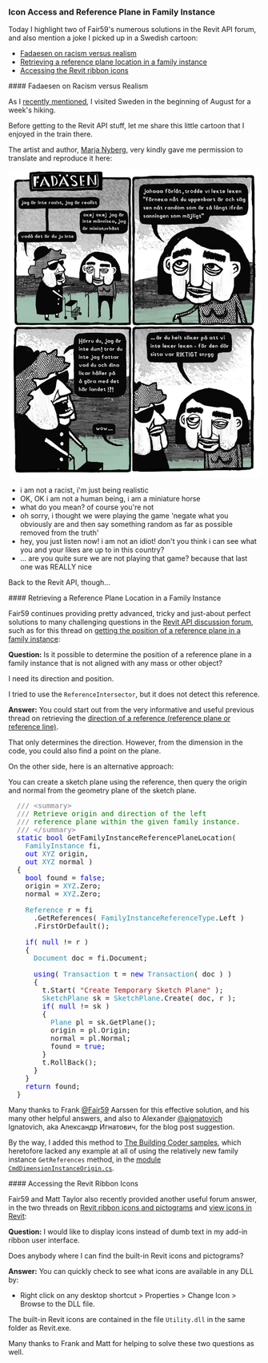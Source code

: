 <head>
<meta http-equiv="Content-Type" content="text/html; charset=utf-8">
<link rel="stylesheet" type="text/css" href="bc.css">
<!--
<script src="run_prettify.js" type="text/javascript"></script>
<script src="https://google-code-prettify.googlecode.com/svn/loader/run_prettify.js" type="text/javascript"></script>
-->
</head>

<!---

- [Get position referenceplane in familyinstance](https://forums.autodesk.com/t5/revit-api-forum/get-position-referenceplane-in-familyinstance/m-p/8243347)

- revit ribbon icons
  https://forums.autodesk.com/t5/revit-api-forum/revit-ribbon-icons-pictograms/m-p/8126270
  It looks like @FAIR59 worked it out:
  https://forums.autodesk.com/t5/revit-api-forum/view-icons-in-revit/m-p/7156748
  You can quickly check to see what icons are in a dll by:
  Right-click on a desktop shortcut > Properties > Change Icon > Browse to a file.  

- Fadaesen on Racism
  /a/doc/revit/tbc/git/a/img/2018-08-14_marja_nyberg_fadaesen.jpg

@AutodeskRevit icon access and determining a reference plane location in a family instance in the #revitapi #bim #dynamobim @AutodeskForge #ForgeDevCon http://bit.ly/refplaneininstance

Today I highlight two of Fair59's numerous solutions in the Revit API forum, and also mention a joke I picked up in a Swedish cartoon
&ndash; Fadaesen on racism versus realism
&ndash; Retrieving a reference plane location in a family instance
&ndash; Accessing the Revit ribbon icons...

--->

### Icon Access and Reference Plane in Family Instance

Today I highlight two of Fair59's numerous solutions in the Revit API forum, and also mention a joke I picked up in a Swedish cartoon:

- [Fadaesen on racism versus realism](#2) 
- [Retrieving a reference plane location in a family instance](#3) 
- [Accessing the Revit ribbon icons](#4) 


####<a name="2"></a> Fadaesen on Racism versus Realism

As I [recently mentioned](http://thebuildingcoder.typepad.com/blog/2018/08/revit-20191-cefsharp-forge-accelerator-in-rome.html),
I visited Sweden in the beginning of August for a week's hiking.

Before getting to the Revit API stuff, let me share this little cartoon that I enjoyed in the train there.

The artist and author, [Marja Nyberg](http://www.marjaproductions.se), very kindly gave me permission to translate and reproduce it here:

<center>
<img src="img/2018-08-14_marja_nyberg_fadaesen.jpg" alt="Fadaesen on racism" width="598"/>
</center>

- i am not a racist, i'm just being realistic
- OK, OK i am not a human being, i am a miniature horse
- what do you mean? of course you're not
- oh sorry, i thought we were playing the game 'negate what you obviously are and then say something random as far as possible removed from the truth'
- hey, you just listen now! i am not an idiot! don't you think i can see what you and your likes are up to in this country?
- ... are you quite sure we are not playing that game? because that last one was REALLY nice

Back to the Revit API, though...


####<a name="3"></a> Retrieving a Reference Plane Location in a Family Instance

Fair59 continues providing pretty advanced, tricky and just-about perfect solutions to many challenging questions in 
the [Revit API discussion forum](http://forums.autodesk.com/t5/revit-api-forum/bd-p/160),
such as for this thread
on [getting the position of a reference plane in a family instance](https://forums.autodesk.com/t5/revit-api-forum/get-position-referenceplane-in-familyinstance/m-p/8243347):

**Question:** Is it possible to determine the position of a reference plane in a family instance that is not aligned with any mass or other object?

I need its direction and position.

I tried to use the `ReferenceIntersector`, but it does not detect this reference.

**Answer:** You could start out from the very informative and useful previous thread on retrieving
the [direction of a reference (reference plane or reference line)](https://forums.autodesk.com/t5/revit-api-forum/direction-of-reference-reference-plane-or-reference-line/m-p/7074163).

That only determines the direction.
However, from the dimension in the code, you could also find a point on the plane.

On the other side, here is an alternative approach:

You can create a sketch plane using the reference, then query the origin and normal from the geometry plane of the sketch plane.

<pre class="code">
&nbsp;&nbsp;<span style="color:gray;">///</span><span style="color:green;">&nbsp;</span><span style="color:gray;">&lt;</span><span style="color:gray;">summary</span><span style="color:gray;">&gt;</span>
&nbsp;&nbsp;<span style="color:gray;">///</span><span style="color:green;">&nbsp;Retrieve&nbsp;origin&nbsp;and&nbsp;direction&nbsp;of&nbsp;the&nbsp;left</span>
&nbsp;&nbsp;<span style="color:gray;">///</span><span style="color:green;">&nbsp;reference&nbsp;plane&nbsp;within&nbsp;the&nbsp;given&nbsp;family&nbsp;instance.</span>
&nbsp;&nbsp;<span style="color:gray;">///</span><span style="color:green;">&nbsp;</span><span style="color:gray;">&lt;/</span><span style="color:gray;">summary</span><span style="color:gray;">&gt;</span>
&nbsp;&nbsp;<span style="color:blue;">static</span>&nbsp;<span style="color:blue;">bool</span>&nbsp;GetFamilyInstanceReferencePlaneLocation(
&nbsp;&nbsp;&nbsp;&nbsp;<span style="color:#2b91af;">FamilyInstance</span>&nbsp;fi,
&nbsp;&nbsp;&nbsp;&nbsp;<span style="color:blue;">out</span>&nbsp;<span style="color:#2b91af;">XYZ</span>&nbsp;origin,
&nbsp;&nbsp;&nbsp;&nbsp;<span style="color:blue;">out</span>&nbsp;<span style="color:#2b91af;">XYZ</span>&nbsp;normal&nbsp;)
&nbsp;&nbsp;{
&nbsp;&nbsp;&nbsp;&nbsp;<span style="color:blue;">bool</span>&nbsp;found&nbsp;=&nbsp;<span style="color:blue;">false</span>;
&nbsp;&nbsp;&nbsp;&nbsp;origin&nbsp;=&nbsp;<span style="color:#2b91af;">XYZ</span>.Zero;
&nbsp;&nbsp;&nbsp;&nbsp;normal&nbsp;=&nbsp;<span style="color:#2b91af;">XYZ</span>.Zero;
 
&nbsp;&nbsp;&nbsp;&nbsp;<span style="color:#2b91af;">Reference</span>&nbsp;r&nbsp;=&nbsp;fi
&nbsp;&nbsp;&nbsp;&nbsp;&nbsp;&nbsp;.GetReferences(&nbsp;<span style="color:#2b91af;">FamilyInstanceReferenceType</span>.Left&nbsp;)
&nbsp;&nbsp;&nbsp;&nbsp;&nbsp;&nbsp;.FirstOrDefault();
 
&nbsp;&nbsp;&nbsp;&nbsp;<span style="color:blue;">if</span>(&nbsp;<span style="color:blue;">null</span>&nbsp;!=&nbsp;r&nbsp;)
&nbsp;&nbsp;&nbsp;&nbsp;{
&nbsp;&nbsp;&nbsp;&nbsp;&nbsp;&nbsp;<span style="color:#2b91af;">Document</span>&nbsp;doc&nbsp;=&nbsp;fi.Document;
 
&nbsp;&nbsp;&nbsp;&nbsp;&nbsp;&nbsp;<span style="color:blue;">using</span>(&nbsp;<span style="color:#2b91af;">Transaction</span>&nbsp;t&nbsp;=&nbsp;<span style="color:blue;">new</span>&nbsp;<span style="color:#2b91af;">Transaction</span>(&nbsp;doc&nbsp;)&nbsp;)
&nbsp;&nbsp;&nbsp;&nbsp;&nbsp;&nbsp;{
&nbsp;&nbsp;&nbsp;&nbsp;&nbsp;&nbsp;&nbsp;&nbsp;t.Start(&nbsp;<span style="color:#a31515;">&quot;Create&nbsp;Temporary&nbsp;Sketch&nbsp;Plane&quot;</span>&nbsp;);
&nbsp;&nbsp;&nbsp;&nbsp;&nbsp;&nbsp;&nbsp;&nbsp;<span style="color:#2b91af;">SketchPlane</span>&nbsp;sk&nbsp;=&nbsp;<span style="color:#2b91af;">SketchPlane</span>.Create(&nbsp;doc,&nbsp;r&nbsp;);
&nbsp;&nbsp;&nbsp;&nbsp;&nbsp;&nbsp;&nbsp;&nbsp;<span style="color:blue;">if</span>(&nbsp;<span style="color:blue;">null</span>&nbsp;!=&nbsp;sk&nbsp;)
&nbsp;&nbsp;&nbsp;&nbsp;&nbsp;&nbsp;&nbsp;&nbsp;{
&nbsp;&nbsp;&nbsp;&nbsp;&nbsp;&nbsp;&nbsp;&nbsp;&nbsp;&nbsp;<span style="color:#2b91af;">Plane</span>&nbsp;pl&nbsp;=&nbsp;sk.GetPlane();
&nbsp;&nbsp;&nbsp;&nbsp;&nbsp;&nbsp;&nbsp;&nbsp;&nbsp;&nbsp;origin&nbsp;=&nbsp;pl.Origin;
&nbsp;&nbsp;&nbsp;&nbsp;&nbsp;&nbsp;&nbsp;&nbsp;&nbsp;&nbsp;normal&nbsp;=&nbsp;pl.Normal;
&nbsp;&nbsp;&nbsp;&nbsp;&nbsp;&nbsp;&nbsp;&nbsp;&nbsp;&nbsp;found&nbsp;=&nbsp;<span style="color:blue;">true</span>;
&nbsp;&nbsp;&nbsp;&nbsp;&nbsp;&nbsp;&nbsp;&nbsp;}
&nbsp;&nbsp;&nbsp;&nbsp;&nbsp;&nbsp;&nbsp;&nbsp;t.RollBack();
&nbsp;&nbsp;&nbsp;&nbsp;&nbsp;&nbsp;}
&nbsp;&nbsp;&nbsp;&nbsp;}
&nbsp;&nbsp;&nbsp;&nbsp;<span style="color:blue;">return</span>&nbsp;found;
&nbsp;&nbsp;}
</pre>

Many thanks to Frank [@Fair59](https://forums.autodesk.com/t5/user/viewprofilepage/user-id/2083518) Aarssen
for this effective solution, and his many other helpful answers, and also 
to Alexander [@aignatovich](https://forums.autodesk.com/t5/user/viewprofilepage/user-id/1257478) Ignatovich, aka Александр Игнатович, for the blog post suggestion.

By the way, I added this method 
to [The Building Coder samples](https://github.com/jeremytammik/the_building_coder_samples),
which heretofore lacked any example at all of using the relatively new family instance `GetReferences` method, in
the [module `CmdDimensionInstanceOrigin.cs`](https://github.com/jeremytammik/the_building_coder_samples/blob/master/BuildingCoder/BuildingCoder/CmdDimensionInstanceOrigin.cs).


####<a name="4"></a> Accessing the Revit Ribbon Icons

Fair59 and Matt Taylor also recently provided another useful forum answer, in the two threads 
on [Revit ribbon icons and pictograms](https://forums.autodesk.com/t5/revit-api-forum/revit-ribbon-icons-pictograms/m-p/8126270)
and [view icons in Revit](https://forums.autodesk.com/t5/revit-api-forum/view-icons-in-revit/m-p/7156748):

**Question:** I would like to display icons instead of dumb text in my add-in ribbon user interface.

Does anybody where I can find the built-in Revit icons and pictograms?

**Answer:** You can quickly check to see what icons are available in any DLL by:

- Right click on any desktop shortcut &gt; Properties &gt; Change Icon &gt; Browse to the DLL file.

The built-in Revit icons are contained in the file `Utility.dll` in the same folder as Revit.exe.

Many thanks to Frank and Matt for helping to solve these two questions as well.

